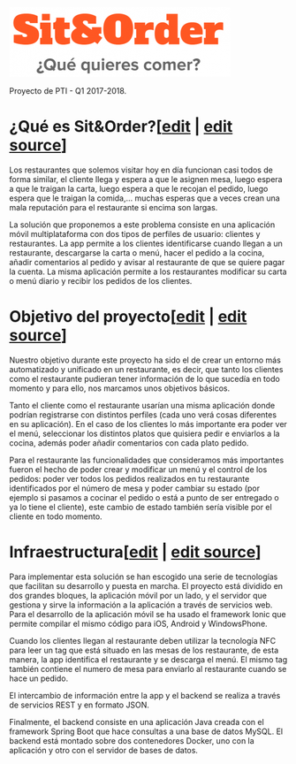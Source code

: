 [![](images/400px-Logo.PNG)](/pti/index.php/File:Logo.PNG)

Proyecto de PTI - Q1 2017-2018.

# ¿Qué es Sit&Order?[[edit](/pti/index.php?title=Categor%C3%ADa:Sit%26Order&veaction=edit&section=1 "Edit section: ¿Qué es Sit&Order?") | [edit source](/pti/index.php?title=Categor%C3%ADa:Sit%26Order&action=edit&section=1 "Edit section: ¿Qué es Sit&Order?")]

Los restaurantes que solemos visitar hoy en día funcionan casi todos de forma similar, el cliente llega y espera a que le asignen mesa, luego espera a que le traigan la carta, luego espera a que le recojan el pedido, luego espera que le traigan la comida,… muchas esperas que a veces crean una mala reputación para el restaurante si encima son largas.

La solución que proponemos a este problema consiste en una aplicación móvil multiplataforma con dos tipos de perfiles de usuario: clientes y restaurantes. La app permite a los clientes identificarse cuando llegan a un restaurante, descargarse la carta o menú, hacer el pedido a la cocina, añadir comentarios al pedido y avisar al restaurante de que se quiere pagar la cuenta. La misma aplicación permite a los restaurantes modificar su carta o menú diario y recibir los pedidos de los clientes.

# Objetivo del proyecto[[edit](/pti/index.php?title=Categor%C3%ADa:Sit%26Order&veaction=edit&section=2 "Edit section: Objetivo del proyecto") | [edit source](/pti/index.php?title=Categor%C3%ADa:Sit%26Order&action=edit&section=2 "Edit section: Objetivo del proyecto")]

Nuestro objetivo durante este proyecto ha sido el de crear un entorno más automatizado y unificado en un restaurante, es decir, que tanto los clientes como el restaurante pudieran tener información de lo que sucedía en todo momento y para ello, nos marcamos unos objetivos básicos.

Tanto el cliente como el restaurante usarían una misma aplicación donde podrían registrarse con distintos perfiles (cada uno verá cosas diferentes en su aplicación). En el caso de los clientes lo más importante era poder ver el menú, seleccionar los distintos platos que quisiera pedir e enviarlos a la cocina, además poder añadir comentarios con cada plato pedido.

Para el restaurante las funcionalidades que consideramos más importantes fueron el hecho de poder crear y modificar un menú y el control de los pedidos: poder ver todos los pedidos realizados en tu restaurante identificados por el número de mesa y poder cambiar su estado (por ejemplo si pasamos a cocinar el pedido o está a punto de ser entregado o ya lo tiene el cliente), este cambio de estado también sería visible por el cliente en todo momento.

# Infraestructura[[edit](/pti/index.php?title=Categor%C3%ADa:Sit%26Order&veaction=edit&section=3 "Edit section: Infraestructura") | [edit source](/pti/index.php?title=Categor%C3%ADa:Sit%26Order&action=edit&section=3 "Edit section: Infraestructura")]

Para implementar esta solución se han escogido una serie de tecnologías que facilitan su desarrollo y puesta en marcha. El proyecto está dividido en dos grandes bloques, la aplicación móvil por un lado, y el servidor que gestiona y sirve la información a la aplicación a través de servicios web.
Para el desarrollo de la aplicación móvil se ha usado el framework Ionic que permite compilar el mismo código para iOS, Android y WindowsPhone.

Cuando los clientes llegan al restaurante deben utilizar la tecnología NFC para leer un tag que está situado en las mesas de los restaurante, de esta manera, la app identifica el restaurante y se descarga el menú. El mismo tag también contiene el numero de mesa para enviarlo al restaurante cuando se hace un pedido.

El intercambio de información entre la app y el backend se realiza a través de servicios REST y en formato JSON.

Finalmente, el backend consiste en una aplicación Java creada con el framework Spring Boot que hace consultas a una base de datos MySQL. El backend está montado sobre dos contenedores Docker, uno con la aplicación y otro con el servidor de bases de datos.